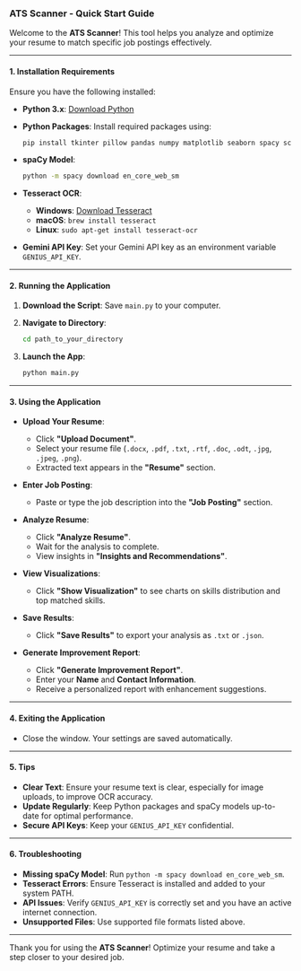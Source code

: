### **ATS Scanner - Quick Start Guide**

Welcome to the **ATS Scanner**! This tool helps you analyze and optimize your resume to match specific job postings effectively.

---

#### **1. Installation Requirements**

Ensure you have the following installed:

- **Python 3.x**: [Download Python](https://www.python.org/downloads/)
- **Python Packages**: Install required packages using:

  ```bash
  pip install tkinter pillow pandas numpy matplotlib seaborn spacy scikit-learn nltk pytesseract textract PyPDF2 pythoncom pywin32 google-generativeai
  ```

- **spaCy Model**:

  ```bash
  python -m spacy download en_core_web_sm
  ```

- **Tesseract OCR**:
  - **Windows**: [Download Tesseract](https://github.com/tesseract-ocr/tesseract/wiki)
  - **macOS**: `brew install tesseract`
  - **Linux**: `sudo apt-get install tesseract-ocr`

- **Gemini API Key**: Set your Gemini API key as an environment variable `GENIUS_API_KEY`.

---

#### **2. Running the Application**

1. **Download the Script**: Save `main.py` to your computer.
2. **Navigate to Directory**:

   ```bash
   cd path_to_your_directory
   ```

3. **Launch the App**:

   ```bash
   python main.py
   ```

---

#### **3. Using the Application**

- **Upload Your Resume**:
  - Click **"Upload Document"**.
  - Select your resume file (`.docx`, `.pdf`, `.txt`, `.rtf`, `.doc`, `.odt`, `.jpg`, `.jpeg`, `.png`).
  - Extracted text appears in the **"Resume"** section.

- **Enter Job Posting**:
  - Paste or type the job description into the **"Job Posting"** section.

- **Analyze Resume**:
  - Click **"Analyze Resume"**.
  - Wait for the analysis to complete.
  - View insights in **"Insights and Recommendations"**.

- **View Visualizations**:
  - Click **"Show Visualization"** to see charts on skills distribution and top matched skills.

- **Save Results**:
  - Click **"Save Results"** to export your analysis as `.txt` or `.json`.

- **Generate Improvement Report**:
  - Click **"Generate Improvement Report"**.
  - Enter your **Name** and **Contact Information**.
  - Receive a personalized report with enhancement suggestions.

---

#### **4. Exiting the Application**

- Close the window. Your settings are saved automatically.

---

#### **5. Tips**

- **Clear Text**: Ensure your resume text is clear, especially for image uploads, to improve OCR accuracy.
- **Update Regularly**: Keep Python packages and spaCy models up-to-date for optimal performance.
- **Secure API Keys**: Keep your `GENIUS_API_KEY` confidential.

---

#### **6. Troubleshooting**

- **Missing spaCy Model**: Run `python -m spacy download en_core_web_sm`.
- **Tesseract Errors**: Ensure Tesseract is installed and added to your system PATH.
- **API Issues**: Verify `GENIUS_API_KEY` is correctly set and you have an active internet connection.
- **Unsupported Files**: Use supported file formats listed above.

---

Thank you for using the **ATS Scanner**! Optimize your resume and take a step closer to your desired job.